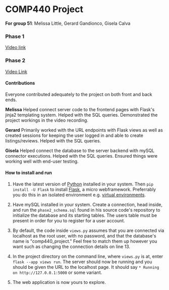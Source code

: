 # COMP440 Project

**For group 51**: Melissa Little, Gerard Gandionco, Gisela Calva

### Phase 1

[Video link](https://youtu.be/Ngrj8D0G6ng)

### Phase 2

[Video Link](https://youtu.be/oVpZJD6aZtY)

#### Contributions
Everyone contributed adequately to the project on both front and back ends.

**Melissa**
Helped connect server code to the frontend pages with Flask's jinja2 templating system. Helped with the SQL queries. Demonstrated the project workings in the video recording.

**Gerard**
Primarily worked with the URL endpoints with Flask views as well as created sessions for keeping the user logged in and able to create listings/reviews. Helped with the SQL queries.


**Gisela**
Helped connect the database to the server backend with mySQL connector executions. Helped with the SQL queries. Ensured things were working well with end-user testing.

#### How to install and run
1) Have the latest version of [Python](https://www.python.org/) installed in your system. Then `pip install -U Flask` to install [Flask](https://flask.palletsprojects.com/en/3.0.x/), a micro webframework. Preferrably you do this in an isolated environment e.g. [virtual environments](https://www.freecodecamp.org/news/how-to-setup-virtual-environments-in-python/).

2) Have mySQL installed in your system. Create a connection, head inside, and run the `phase2_schema.sql` found in his source code's repository to initialize the database and its starting tables. The users table must be present in order for you to register for a user account.

3) By default, the code inside `views.py` assumes that you are connected via localhost as the root user, with no password, and that the database's name is "comp440_project." Feel free to match them up however you want such as changing the connection details on line 13.

4) In the project directory on the command line, where `views.py` is at, enter `flask --app views run`. The server should now be running and you should be given the URL to the localhost page. It should say `* Running on http://127.0.0.1:5000` or some variant.

5) The web application is now yours to explore.